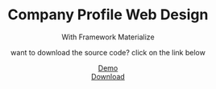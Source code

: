 <center><h1>Company Profile Web Design</h1>
<center>With Framework Materialize
<p>want to download the source code? click on the link below</p>
<a href="https://agungprihantoo.github.io/company-profile/">Demo</a><br>
<a href="https://ifile.cc/6bsK">Download</a></center>
